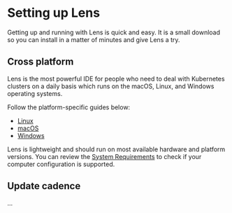 # Setting up Lens

Getting up and running with Lens is quick and easy. It is a small download so you can install in a matter of minutes and give Lens a try.


## Cross platform

Lens is the most powerful IDE for people who need to deal with Kubernetes clusters on a daily basis which runs on the macOS, Linux, and Windows operating systems.

Follow the platform-specific guides below:

* [Linux](/setup/linux/)
* [macOS](/setup/macos/)
* [Windows](/setup/windows/)

Lens is lightweight and should run on most available hardware and platform versions. You can review the [System Requirements](/supporting/requirements/) to check if your computer configuration is supported.


## Update cadence

...